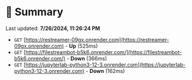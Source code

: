 # 📖 Summary
Last updated: **7/26/2024, 11:26:24 PM**

- `GET` [https://restreamer-09gx.onrender.com](https://restreamer-09gx.onrender.com) - **Up** (525ms)
- `GET` [https://filestreambot-b5k6.onrender.com/](https://filestreambot-b5k6.onrender.com/) - **Down** (366ms)
- `GET` [https://jupyterlab-python3-12-3.onrender.com](https://jupyterlab-python3-12-3.onrender.com) - **Down** (162ms)
